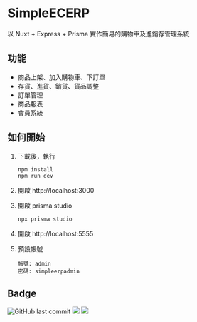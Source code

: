 # SimpleECERP

以 Nuxt + Express + Prisma 實作簡易的購物車及進銷存管理系統

## 功能

- 商品上架、加入購物車、下訂單
- 存貨、進貨、銷貨、貨品調整
- 訂單管理
- 商品報表
- 會員系統

## 如何開始

1. 下載後，執行

    ```bash
    npm install
    npm run dev
    ```

2. 開啟 http://localhost:3000

3. 開啟 prisma studio

    ```bash
    npx prisma studio
    ```

4. 開啟 http://localhost:5555

5. 預設帳號

    ```bask
    帳號: admin
    密碼: simpleerpadmin
    ```

## Badge

![GitHub last commit](https://img.shields.io/github/last-commit/linziyou0601/SimpleECERP?style=for-the-badge) ![](https://img.shields.io/badge/author-linziyou0601-red.svg?style=for-the-badge) ![](https://img.shields.io/badge/language-vue-blue.svg?style=for-the-badge)
